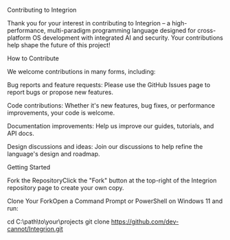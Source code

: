 Contributing to Integrion

Thank you for your interest in contributing to Integrion – a high-performance, multi-paradigm programming language designed for cross-platform OS development with integrated AI and security. Your contributions help shape the future of this project!

How to Contribute

We welcome contributions in many forms, including:

Bug reports and feature requests: Please use the GitHub Issues page to report bugs or propose new features.

Code contributions: Whether it's new features, bug fixes, or performance improvements, your code is welcome.

Documentation improvements: Help us improve our guides, tutorials, and API docs.

Design discussions and ideas: Join our discussions to help refine the language's design and roadmap.

Getting Started

Fork the RepositoryClick the "Fork" button at the top-right of the Integrion repository page to create your own copy.

Clone Your ForkOpen a Command Prompt or PowerShell on Windows 11 and run:

cd C:\path\to\your\projects
git clone https://github.com/dev-cannot/Integrion.git
